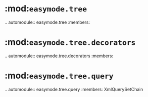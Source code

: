 :mod:`easymode.tree`
===================

.. automodule:: easymode.tree
    :members:
    
:mod:`easymode.tree.decorators`
===============================

.. automodule:: easymode.tree.decorators
    :members:
    
:mod:`easymode.tree.query`
===============================

.. automodule:: easymode.tree.query
    :members: XmlQuerySetChain
